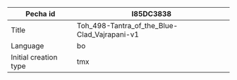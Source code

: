 |Pecha id | I85DC3838
| --- | --- 
|Title | Toh_498-Tantra_of_the_Blue-Clad_Vajrapani-v1 
|Language | bo
|Initial creation type | tmx